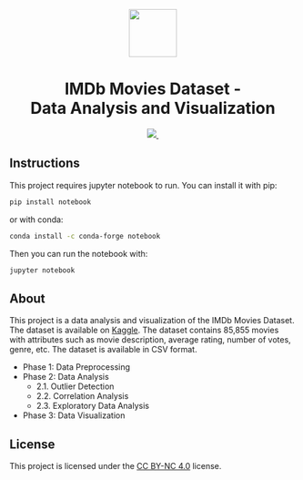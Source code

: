 <p align="center">
  <a href="https://www.kaggle.com/datasets/rajugc/imdb-movies-dataset-based-on-genre">
    <picture>
      <img src="https://upload.wikimedia.org/wikipedia/commons/thumb/6/69/IMDB_Logo_2016.svg/2560px-IMDB_Logo_2016.svg.png" height="84">
    </picture>
  </a>
</p>
    <h1 align="center">IMDb Movies Dataset -</br>
    Data Analysis and Visualization
    </h1>

<p align="center">
  <a aria-label="IMDb Movies dataset - Kaggle" href="https://www.kaggle.com/datasets/rajugc/imdb-movies-dataset-based-on-genre">
    <img src="https://img.shields.io/badge/Kaggle-035a7d?style=for-the-badge&logo=kaggle&logoColor=white">
  </a>
  <a aria-label="License" href="https://github.com/fisinik/imdb-movies-dataset-analysis-and-visualization/blob/main/LICENSE.md">
    <img alt="" src="https://img.shields.io/badge/License-CC_BY--NC_4.0-lightgrey.svg">
  </a>
</p>

## Instructions

This project requires jupyter notebook to run. You can install it with pip:

```bash
pip install notebook
```

or with conda:

```bash
conda install -c conda-forge notebook
```

Then you can run the notebook with:

```bash
jupyter notebook
```

## About

This project is a data analysis and visualization of the IMDb Movies Dataset. The dataset is available on [Kaggle](https://www.kaggle.com/datasets/rajugc/imdb-movies-dataset-based-on-genre). The dataset contains 85,855 movies with attributes such as movie description, average rating, number of votes, genre, etc. The dataset is available in CSV format.

- Phase 1: Data Preprocessing
- Phase 2: Data Analysis
  - 2.1. Outlier Detection
  - 2.2. Correlation Analysis
  - 2.3. Exploratory Data Analysis
- Phase 3: Data Visualization

## License

This project is licensed under the [CC BY-NC 4.0](https://creativecommons.org/licenses/by-nc/4.0/) license.
